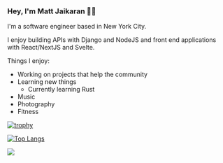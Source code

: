 ### Hey, I'm Matt Jaikaran 👋🏾

I'm a software engineer based in New York City. 

I enjoy building APIs with Django and NodeJS and front end applications with React/NextJS and Svelte.

Things I enjoy:
- Working on projects that help the community
- Learning new things
  - Currently learning Rust
- Music
- Photography 
- Fitness

[![trophy](https://github-profile-trophy.vercel.app/?username=mattjaikaran&theme=algolia&margin-w=15&margin-h=15&rank=S,SSS,SS,AAA,AA,A,B)](https://github.com/ryo-ma/github-profile-trophy) 

[![Top Langs](https://github-readme-stats.vercel.app/api/top-langs/?username=mattjaikaran&layout=compact&theme=dark)](https://github.com/anuraghazra/github-readme-stats)

![](https://github-profile-summary-cards.vercel.app/api/cards/repos-per-language?username=mattjaikaran&theme=dracula)
